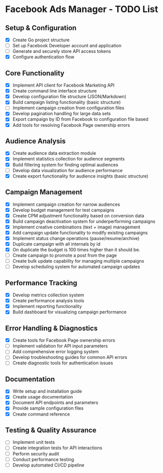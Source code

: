 # Facebook Ads Manager - TODO List

## Setup & Configuration
- [x] Create Go project structure
- [ ] Set up Facebook Developer account and application
- [ ] Generate and securely store API access tokens
- [x] Configure authentication flow

## Core Functionality
- [x] Implement API client for Facebook Marketing API
- [x] Create command line interface structure
- [x] Develop configuration file structure (JSON/Markdown)
- [x] Build campaign listing functionality (basic structure)
- [ ] Implement campaign creation from configuration files
- [x] Develop pagination handling for large data sets
- [x] Export campaign by ID from Facebook to configuration file based
- [x] Add tools for resolving Facebook Page ownership errors

## Audience Analysis
- [x] Create audience data extraction module
- [x] Implement statistics collection for audience segments
- [x] Build filtering system for finding optimal audiences
- [ ] Develop data visualization for audience performance
- [x] Create export functionality for audience insights (basic structure)

## Campaign Management
- [x] Implement campaign creation for narrow audiences
- [x] Develop budget management for test campaigns
- [x] Create CPM adjustment functionality based on conversion data
- [x] Build campaign deactivation system for underperforming campaigns
- [x] Implement creative combinations (text + image) management
- [x] Add campaign update functionality to modify existing campaigns
- [x] Implement status change operations (pause/resume/archive)
- [x] Duplicate campaign with all internals by id
- [x] On duplicate the budget is 100 times higher than it should be.
- [ ] Create campaign to promote a post from the page
- [ ] Create bulk update capability for managing multiple campaigns
- [ ] Develop scheduling system for automated campaign updates

## Performance Tracking
- [x] Develop metrics collection system
- [x] Create performance analysis tools
- [x] Implement reporting functionality
- [x] Build dashboard for visualizing campaign performance

## Error Handling & Diagnostics
- [x] Create tools for Facebook Page ownership errors
- [ ] Implement validation for API input parameters
- [ ] Add comprehensive error logging system
- [ ] Develop troubleshooting guides for common API errors
- [ ] Create diagnostic tools for authentication issues

## Documentation
- [x] Write setup and installation guide
- [x] Create usage documentation
- [x] Document API endpoints and parameters
- [x] Provide sample configuration files
- [x] Create command reference

## Testing & Quality Assurance
- [ ] Implement unit tests
- [ ] Create integration tests for API interactions
- [ ] Perform security audit
- [ ] Conduct performance testing
- [ ] Develop automated CI/CD pipeline